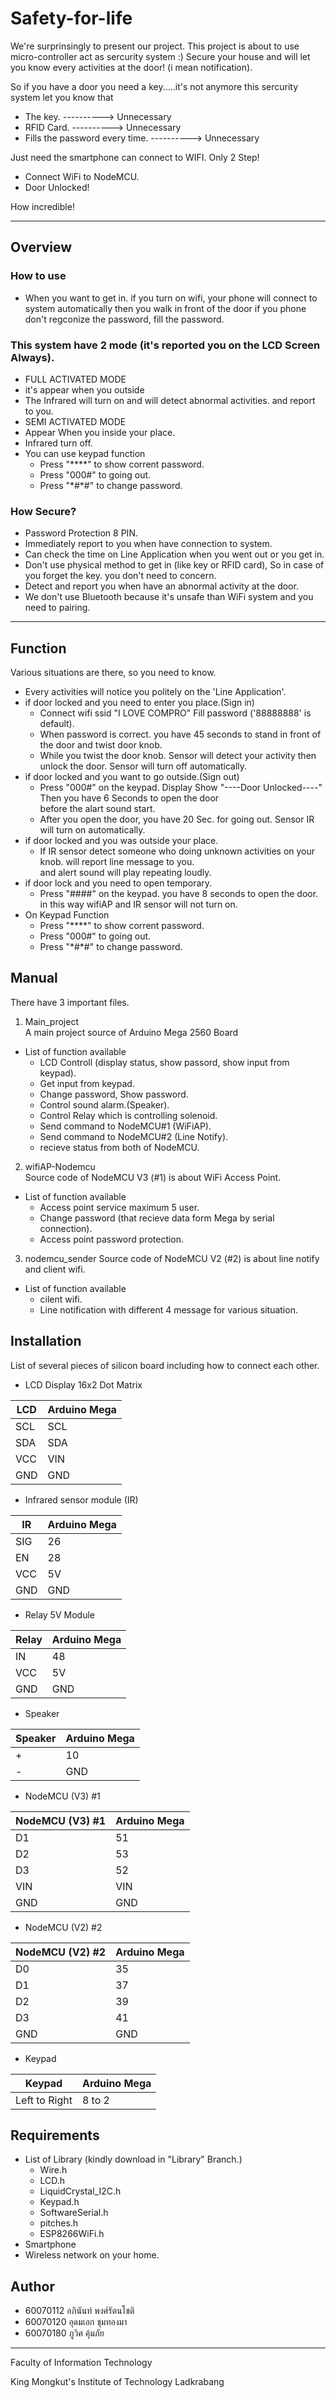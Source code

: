 # Safety-for-life

We're surprinsingly to present our project. This project is about to use micro-controller act as sercurity system :)
Secure your house and will let you know every activities at the door! (i mean notification).

So if you have a door you need a key.....it's not anymore
this sercurity system let you know that

  * The key.  ----------> Unnecessary
  * RFID Card. ----------> Unnecessary
  * Fills the password every time. ----------> Unnecessary
  
Just need the smartphone can connect to WIFI. Only 2 Step!
  * Connect WiFi to NodeMCU.
  * Door Unlocked!

How incredible!
_____________________________________________________________________________________________________

## Overview
 ### How to use
 * When you want to get in. if you turn on wifi, your phone will connect to system automatically then you walk in front of the door
 if you phone don't regconize the password, fill the password.
 ### This system have 2 mode (it's reported you on the LCD Screen Always).
 * FULL ACTIVATED MODE
  * it's appear when you outside
  * The Infrared will turn on and will detect abnormal activities. and report to you.
 * SEMI ACTIVATED MODE
  * Appear When you inside your place.
  * Infrared turn off.
  * You can use keypad function
     * Press "&ast;&ast;&ast;&ast;" to show corrent password.
     * Press "000#" to going out.
     * Press "&ast;#&ast;#" to change password.
  ### How Secure?
   * Password Protection 8 PIN.
   * Immediately report to you when have connection to system.
   * Can check the time on Line Application when you went out or you get in.
   * Don't use physical method to get in (like key or RFID card), So in case of you forget the key. you don't need to concern.
   * Detect and report you when have an abnormal activity at the door.
   * We don't use Bluetooth because it's unsafe than WiFi system and you need to pairing.
_____________________________________________________________________________________________________


## Function
 Various situations are there, so you need to know.
 * Every activities will notice you politely on the 'Line Application'.
 * if door locked and you need to enter you place.(Sign in)
   * Connect wifi ssid "I LOVE COMPRO" Fill password ('88888888' is default).
   * When password is correct. you have 45 seconds to stand in front of the door and twist door knob.
   * While you twist the door knob. Sensor will detect your activity then unlock the door. Sensor will turn off automatically.
 * if door locked and you want to go outside.(Sign out)
   * Press "000#" on the keypad. Display Show "----Door Unlocked----" Then you have 6 Seconds to open the door  
     before the alart sound start.
   * After you open the door, you have 20 Sec. for going out. Sensor IR will turn on automatically.
 * if door locked and you was outside your place.
   * If IR sensor detect someone who doing unknown activities on your knob. will report line message to you.  
   and alert sound will play repeating loudly.
 * if door lock and you need to open temporary.
   * Press "####" on the keypad. you have 8 seconds to open the door. in this way wifiAP and IR sensor will not turn on.
 * On Keypad Function
   * Press "&ast;&ast;&ast;&ast;" to show corrent password.
   * Press "000#" to going out.
   * Press "&ast;#&ast;#" to change password.
   
## Manual
 There have 3 important files.
 1. Main_project  
  A main project source of Arduino Mega 2560 Board
  * List of function available
    * LCD Controll (display status, show passord, show input from keypad).
    * Get input from keypad.
    * Change password, Show password.
    * Control sound alarm.(Speaker).
    * Control Relay which is controlling solenoid.
    * Send command to NodeMCU#1 (WiFiAP).
    * Send command to NodeMCU#2 (Line Notify).
    * recieve status from both of NodeMCU.
 2. wifiAP-Nodemcu  
  Source code of NodeMCU V3 (#1) is about WiFi Access Point.
  * List of function available
    * Access point service maximum 5 user.
    * Change password (that recieve data form Mega by serial connection).
    * Access point password protection.
 3. nodemcu_sender
 Source code of NodeMCU V2 (#2) is about line notify and client wifi.
  * List of function available
    * cilent wifi.
    * Line notification with different 4 message for various situation.
    
## Installation
 List of several pieces of silicon board including how to connect each other.
 * LCD Display 16x2 Dot Matrix

 | LCD | Arduino Mega |
 | --------- | ---------- |
 |   SCL   |    SCL   |
 |   SDA   |    SDA   |
 |   VCC   |    VIN   |
 |   GND   |    GND   |
 
 * Infrared sensor module (IR)
 
 | IR | Arduino Mega |
 | --------- | ---------- |
 |   SIG   |    26   |
 |   EN   |    28   |
 |   VCC   |    5V   |
 |   GND   |    GND   |  

* Relay 5V Module

 | Relay | Arduino Mega |
 |-------|--------------|
 | IN    | 48           |  
 | VCC   | 5V           |               
 | GND   | GND          |
 
* Speaker

 | Speaker            | Arduino Mega |   
 | ------------- |-------------|
 | +            | 10           |
 | -             | GND           |
 
* NodeMCU (V3) #1

 | NodeMCU (V3) #1| Arduino Mega |   
 | ------------- |-------------|
 | D1            |   51       |
 | D2            |   53         |
 | D3            |   52       |
 | VIN           |   VIN       |
 | GND           |   GND      |
 
* NodeMCU (V2) #2

 | NodeMCU (V2) #2| Arduino Mega |   
 | ------------- |-------------|
 | D0            |   35       |
 | D1            |   37         |
 | D2            |   39       |
 | D3            |   41       |
 | GND           |   GND      |
 
* Keypad

| Keypad | Arduino Mega |  
| ------------- |-------------|  
| Left to Right | 8 to 2      |


## Requirements
 * List of Library (kindly download in "Library" Branch.)
   * Wire.h
   * LCD.h
   * LiquidCrystal_I2C.h 
   * Keypad.h
   * SoftwareSerial.h
   * pitches.h
   * ESP8266WiFi.h
 * Smartphone
 * Wireless network on your home.
 

## Author
* 60070112 อภินันท์ พงศ์รัตนโชติ
* 60070120 อุดมเอก ชุมทองมา
* 60070180 ภูวิศ คุ้มภัย

---

Faculty of Information Technology

King Mongkut's Institute of Technology Ladkrabang
